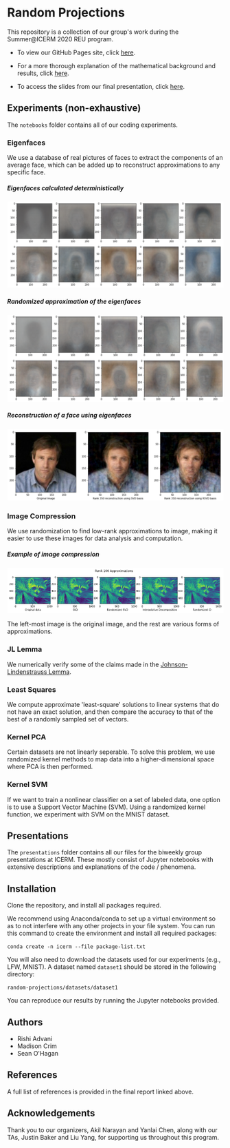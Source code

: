 # Random Projections
This repository is a collection of our group's work during the Summer@ICERM 2020 REU program.

- To view our GitHub Pages site, click [here](https://rishi1999.github.io/random-projections/).

- For a more thorough explanation of the mathematical background and results, click [here](./docs/final_report.pdf).

- To access the slides from our final presentation, click [here](./docs/slides.pdf).

## Experiments (non-exhaustive)
The `notebooks` folder contains all of our coding experiments.

### Eigenfaces
We use a database of real pictures of faces to extract the components of an average face, which can be added up to reconstruct approximations to any specific face.

##### Eigenfaces calculated deterministically
![Deterministic Eigenfaces](presentations/images/2020-07-10/det_eigenfaces_grid.png)

##### Randomized approximation of the eigenfaces
![Randomized_Eigenfaces](presentations/images/2020-07-10/rand_eigenfaces_grid.png)

##### Reconstruction of a face using eigenfaces
![Eigenface Reconstruction](presentations/images/2020-07-10/reconstructed_image_grid.png)

### Image Compression
We use randomization to find low-rank approximations to image, making it easier to use these images for data analysis and computation.

##### Example of image compression
![Eigenface Reconstruction](examples/image_compression/image_compression.png)

The left-most image is the original image, and the rest are various forms of approximations.

### JL Lemma
We numerically verify some of the claims made in the [Johnson-Lindenstrauss Lemma](https://en.wikipedia.org/wiki/Johnson%E2%80%93Lindenstrauss_lemma).

### Least Squares
We compute approximate 'least-square' solutions to linear systems that do not have an exact solution, and then compare the accuracy to that of the best of a randomly sampled set of vectors.

### Kernel PCA
Certain datasets are not linearly seperable. To solve this problem, we use randomized kernel methods to map data into a higher-dimensional space where PCA is then performed. 

### Kernel SVM
If we want to train a nonlinear classifier on a set of labeled data, one option is to use a Support Vector Machine (SVM). Using a randomized kernel function, we experiment with SVM on the MNIST dataset.

## Presentations
The `presentations` folder contains all our files for the biweekly group presentations at ICERM. These mostly consist of Jupyter notebooks with extensive descriptions and explanations of the code / phenomena.

## Installation
Clone the repository, and install all packages required.

We recommend using Anaconda/conda to set up a virtual environment so as to not interfere with any other projects in your file system. You can run this command to create the environment and install all required packages:

	conda create -n icerm --file package-list.txt

You will also need to download the datasets used for our experiments (e.g., LFW, MNIST). A dataset named `dataset1` should be stored in the following directory:

    random-projections/datasets/dataset1

You can reproduce our results by running the Jupyter notebooks provided.

## Authors
- Rishi Advani
- Madison Crim
- Sean O'Hagan

## References
A full list of references is provided in the final report linked above.

## Acknowledgements
Thank you to our organizers, Akil Narayan and Yanlai Chen, along with our TAs, Justin Baker and Liu Yang, for supporting us throughout this program.
